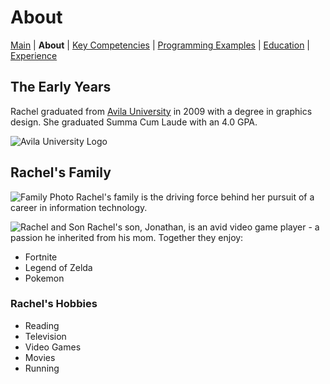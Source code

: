 # About

[Main](README.md) | **About** | [Key Competencies](keycompetencies.md) | [Programming Examples](programmingexample.md) | [Education](education.md) | [Experience](experience.md)

## The Early Years

Rachel graduated from [Avila University]() in 2009 with a degree in graphics design. She graduated Summa Cum Laude with an 4.0 GPA.

![Avila University Logo](https://upload.wikimedia.org/wikipedia/commons/7/7c/Avila_University_logo.svg)

## Rachel's Family
![Family Photo](family.jpg)
Rachel's family is the driving force behind her pursuit of a career in information technology.

![Rachel and Son](rachelandson.jpg)
Rachel's son, Jonathan, is an avid video game player - a passion he inherited from his mom. Together they enjoy:

- Fortnite
- Legend of Zelda
- Pokemon

### Rachel's Hobbies

- Reading
- Television
- Video Games
- Movies
- Running

